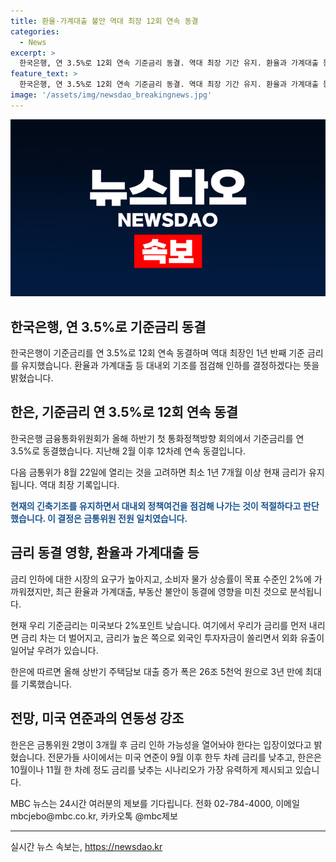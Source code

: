 ```yaml
---
title: 환율·가계대출 불안 역대 최장 12회 연속 동결
categories:
  - News
excerpt: >
  한국은행, 연 3.5%로 12회 연속 기준금리 동결. 역대 최장 기간 유지. 환율과 가계대출 등을 고려하여 동결 결정. 시장 요구는 높아지나 미국의 신중한 태도와 금리 갭으로 신중 결정. 금리 인하 가능성은 추후 열어놓고, 미국 연준과의 금리 조정 시나리오가 예측됨.
feature_text: >
  한국은행, 연 3.5%로 12회 연속 기준금리 동결. 역대 최장 기간 유지. 환율과 가계대출 등을 고려하여 동결 결정. 시장 요구는 높아지나 미국의 신중한 태도와 금리 갭으로 신중 결정. 금리 인하 가능성은 추후 열어놓고, 미국 연준과의 금리 조정 시나리오가 예측됨.
image: '/assets/img/newsdao_breakingnews.jpg'
---
```


<p><img src="/assets/img/newsdao_breakingnews.jpg" alt="bookingtag 속보" /></p>

<h2>한국은행, 연 3.5%로 기준금리 동결</h2>

<p data-ke-size="size16">한국은행이 기준금리를 연 3.5%로 12회 연속 동결하며 역대 최장인 1년 반째 기준 금리를 유지했습니다. 환율과 가계대출 등 대내외 기조를 점검해 인하를 결정하겠다는 뜻을 밝혔습니다.</p>

<h2 data-ke-size="size26">한은, 기준금리 연 3.5%로 12회 연속 동결</h2>

<p data-ke-size="size16">한국은행 금융통화위원회가 올해 하반기 첫 통화정책방향 회의에서 기준금리를 연 3.5%로 동결했습니다. 지난해 2월 이후 12차례 연속 동결입니다.</p>

<p data-ke-size="size16">다음 금통위가 8월 22일에 열리는 것을 고려하면 최소 1년 7개월 이상 현재 금리가 유지됩니다. 역대 최장 기록입니다.</p>

<p data-ke-size="size16"><b><span style="color: #1a5490;">현재의 긴축기조를 유지하면서 대내외 정책여건을 점검해 나가는 것이 적절하다고 판단했습니다. 이 결정은 금통위원 전원 일치였습니다.</span></b></p>

<h2 data-ke-size="size26">금리 동결 영향, 환율과 가계대출 등</h2>

<p data-ke-size="size16">금리 인하에 대한 시장의 요구가 높아지고, 소비자 물가 상승률이 목표 수준인 2%에 가까워졌지만, 최근 환율과 가계대출, 부동산 불안이 동결에 영향을 미친 것으로 분석됩니다.</p>

<p data-ke-size="size16">현재 우리 기준금리는 미국보다 2%포인트 낮습니다. 여기에서 우리가 금리를 먼저 내리면 금리 차는 더 벌어지고, 금리가 높은 쪽으로 외국인 투자자금이 쏠리면서 외화 유출이 일어날 우려가 있습니다.</p>

<p data-ke-size="size16">한은에 따르면 올해 상반기 주택담보 대출 증가 폭은 26조 5천억 원으로 3년 만에 최대를 기록했습니다.</p>

<h2 data-ke-size="size26">전망, 미국 연준과의 연동성 강조</h2>

<p data-ke-size="size16">한은은 금통위원 2명이 3개월 후 금리 인하 가능성을 열어놔야 한다는 입장이었다고 밝혔습니다. 전문가들 사이에서는 미국 연준이 9월 이후 한두 차례 금리를 낮추고, 한은은 10월이나 11월 한 차례 정도 금리를 낮추는 시나리오가 가장 유력하게 제시되고 있습니다.</p>

<p data-ke-size="size16">MBC 뉴스는 24시간 여러분의 제보를 기다립니다. 전화 02-784-4000, 이메일 mbcjebo@mbc.co.kr, 카카오톡 @mbc제보</p>

<hr>
실시간 뉴스 속보는, <a href="https://newsdao.kr" rel="dofollow">https://newsdao.kr</a>


